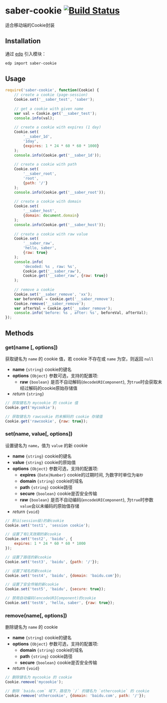 saber-cookie [![Build Status](https://travis-ci.org/ecomfe/saber-cookie.png)](https://travis-ci.org/ecomfe/saber-cookie)
===

适合移动端的Cookie封装


## Installation

通过 [edp](https://github.com/ecomfe/edp) 引入模块：

```sh
edp import saber-cookie
```

## Usage

```javascript
require('saber-cookie', function(Cookie) {
    // create a cookie (page-session)
    Cookie.set('__saber_test', 'saber');
    
    // get a cookie with given name
    var val = Cookie.get('__saber_test');
    console.info(val);
    
    // create a cookie with expires (1 day)
    Cookie.set(
        '__saber_1d',
        '1day',
        {expires: 1 * 24 * 60 * 60 * 1000}
    );
    console.info(Cookie.get('__saber_1d'));
    
    // create a cookie with path
    Cookie.set(
        '__saber_root',
        'root',
        {path: '/'}
    );
    console.info(Cookie.get('__saber_root'));
    
    // create a cookie with domain
    Cookie.set(
        '__saber_host',
        {domain: document.domain}
    );
    console.info(Cookie.get('__saber_host'));
    
    // create a cookie with raw value
    Cookie.set(
        '__saber_raw',
        'hello, saber',
        {raw: true}
    );
    console.info(
        'decoded: %s , raw: %s',
        Cookie.get('__saber_raw'),
        Cookie.get('__saber_raw', {raw: true})
    );
    
    // remove a cookie
    Cookie.set('__saber_remove', 'xx');
    var beforeVal = Cookie.get('__saber_remove');
    Cookie.remove('__saber_remove');
    var afterVal = Cookie.get('__saber_remove');
    console.info('before: %s , after: %s', beforeVal, afterVal);
});
```

## Methods

### get(name [, options])

获取键名为 `name` 的 cookie 值，若 cookie 不存在或 `name` 为空，则返回 `null`


* **name** `{string}` cookie的键名
* **options** `{Object}` 参数可选，支持的配置项:
    * **raw** `{boolean}` 是否不自动解码(`decodeURIComponent`), 为`true`时会获取未经过解码的cookie原始存储值
* _return_ `{string}`

```js
// 获取键名为 mycookie 的 cookie 值
Cookie.get('mycookie');

// 获取键名为 rawcookie 的未解码的 cookie 存储值
Cookie.get('rawcookie', {raw: true});
```

### set(name, value[, options])

设置键名为 `name`，值为 `value` 的新 cookie


* **name** `{string}` cookie的键名
* **value** `{string}` cookie的原始值
* **options** `{Object}` 参数可选，支持的配置项:
    * **expires** `{Date|Number}` cookie的过期时间, 为数字时单位为`毫秒`
    * **domain** `{string}` cookie的域名
    * **path** `{string}` cookie路径
    * **secure** `{boolean}` cookie是否安全传输
    * **raw** `{boolean}` 是否不自动编码(`encodeURIComponent`), 为`true`时参数`value`会以未编码的原始值存储
* _return_ `{void}`

```js
// 默认(session级)的新cookie
Cookie.set('test1', 'session cookie');

// 设置了有1天效期的新cookie
Cookie.set('test2', 'baidu', {
    expires: 1 * 24 * 60 * 60 * 1000
});

// 设置了路径的新cookie
Cookie.set('test3', 'baidu', {path: '/'});

// 设置了域名的新cookie
Cookie.set('test4', 'baidu', {domain: 'baidu.com'});

// 设置了安全传输的新cookie
Cookie.set('test5', 'baidu', {secure: true});

// 禁用自动编码(encodeURIComponent)的cookie
Cookie.set('test6', 'hello, saber', {raw: true});
```

### remove(name[, options])

删除键名为 `name` 的 cookie

* **name** `{string}` cookie的键名
* **options** `{Object}` 参数可选，支持的配置项:
    * **domain** `{string}` cookie的域名
    * **path** `{string}` cookie路径
    * **secure** `{boolean}` cookie是否安全传输
* _return_ `{void}`

```js
// 删除键名为 mycookie 的 cookie
Cookie.remove('mycookie');

// 删除 `baidu.com` 域下，路径为 `/` 的键名为 `othercookie` 的 cookie
Cookie.remove('othercookie', {domain: 'baidu.com', path: '/'});
```

